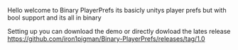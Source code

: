 Hello welcome to Binary PlayerPrefs its basicly 
unitys player prefs but with bool support and its all in binary

Setting up
you can download the demo or directly dowload the lates release 
https://github.com/iron1pigman/Binary-PlayerPrefs/releases/tag/1.0
